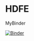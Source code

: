 # HDFE

MyBinder


[![Binder](https://mybinder.org/badge_logo.svg)](https://mybinder.org/v2/gh/reisportela/HDFE/HEAD?urlpath=rstudio)



